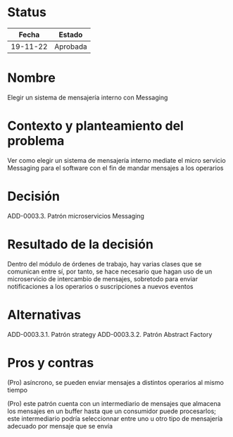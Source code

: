 # Status

| Fecha | Estado |
| --- | --- |
| 19-11-22 | Aprobada |

# Nombre

Elegir un sistema de mensajería interno con Messaging

# Contexto y planteamiento del problema

Ver como elegir un sistema de mensajería interno mediate el micro servicio Messaging para el software con el fin de mandar mensajes a los operarios

# Decisión

ADD-0003.3. Patrón microservicios Messaging

# Resultado de la decisión

Dentro del módulo de órdenes de trabajo, hay varias clases que se comunican entre sí, por tanto, se hace necesario que hagan uso de un microservicio de intercambio de mensajes, sobretodo para enviar notificaciones a los operarios o suscripciones a nuevos eventos

# Alternativas

ADD-0003.3.1. Patrón strategy
ADD-0003.3.2. Patrón Abstract Factory

# Pros y contras

(Pro) asíncrono, se pueden enviar mensajes a distintos operarios al mismo tiempo

(Pro) este patrón cuenta con un intermediario de mensajes que almacena los mensajes en un buffer hasta que un consumidor puede procesarlos; este intermediario podría seleccionnar entre uno u otro tipo de mensajería adecuado por mensaje que se envía
